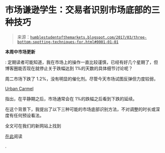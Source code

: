 <!--yml

分类：未分类

日期：2024-05-18 02:55:14

-->

# 市场谦逊学生：交易者识别市场底部的三种技巧

> 来源：[`humblestudentofthemarkets.blogspot.com/2017/03/three-bottom-spotting-techniques-for.html#0001-01-01`](https://humblestudentofthemarkets.blogspot.com/2017/03/three-bottom-spotting-techniques-for.html#0001-01-01)

**本周中市场更新**

: 定期读者可能知道，我在市场上的操作一直比较谨慎，已经有好几个星期了，但博客圈能否现在就停止关于跌幅达到 1%的天数的具体细节讨论呢？

周二市场下跌了 1.2%，没有明显的催化剂。尽管今天市场试图反弹但力度较弱，

[Urban Carmel](https://twitter.com/ukarlewitz/status/785921193031241728)

指出，在平静期之后，市场通常会在 1%的跌幅之后看到下跌的延续。

在这个背景下，我提出了以下三种可能的市场底部识别方法，不对调整的时长或深度有任何预设看法。

全文可在我们的新网站上找到

[在此](https://humblestudentofthemarkets.com/2017/03/22/three-bottom-spotting-techniques-for-traders/)阅读

.
